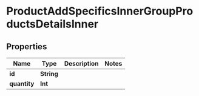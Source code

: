

# ProductAddSpecificsInnerGroupProductsDetailsInner


## Properties

Name | Type | Description | Notes
------------ | ------------- | ------------- | -------------
**id** | **String** |  | 
**quantity** | **Int** |  | 



